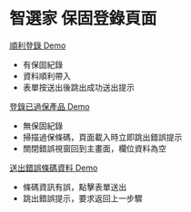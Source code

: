 # 智選家 保固登錄頁面

[順利登錄 Demo](https://coolbahuang.github.io/warranty/)

* 有保固紀錄
* 資料順利帶入
* 表單按送出後跳出成功送出提示


 
[登錄已過保產品 Demo](https://coolbahuang.github.io/warranty/error.html)

* 無保固紀錄
* 掃描過保條碼，頁面載入時立即跳出錯誤提示
* 關閉錯誤視窗回到主畫面，欄位資料為空


[送出錯誤條碼資料 Demo](https://coolbahuang.github.io/warranty/error2.html)

* 條碼資訊有誤，點擊表單送出
* 跳出錯誤提示，要求返回上一步驟
